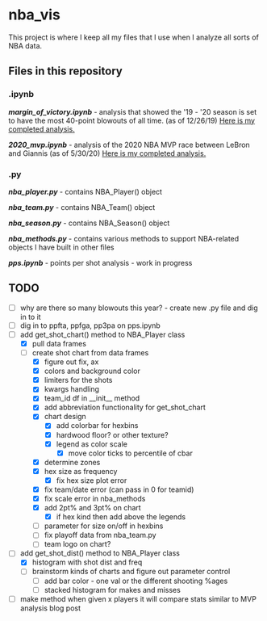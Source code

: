 # nba_vis

This project is where I keep all my files that I use when I analyze all sorts of NBA data.

## Files in this repository

### .ipynb

__*margin_of_victory.ipynb*__ - analysis that showed the '19 - '20 season is set to have the most 40-point blowouts of all time. (as of 12/26/19) [Here is my completed analysis.](https://www.tidbitstatistics.com/NBA-blowouts/)

__*2020_mvp.ipynb*__ - analysis of the 2020 NBA MVP race between LeBron and Giannis (as of 5/30/20) [Here is my completed analysis.](https://www.tidbitstatistics.com/nba-mvp/)

### .py

__*nba_player.py*__ - contains NBA_Player() object

__*nba_team.py*__ - contains NBA_Team() object

__*nba_season.py*__ - contains NBA_Season() object

__*nba_methods.py*__ - contains various methods to support NBA-related objects I have built in other files

__*pps.ipynb*__ - points per shot analysis - work in progress

## TODO

- [ ] why are there so many blowouts this year? - create new .py file and dig in to it
- [ ] dig in to ppfta, ppfga, pp3pa on pps.ipynb
- [ ] add get_shot_chart() method to NBA_Player class
  - [x] pull data frames
  - [ ] create shot chart from data frames
    - [x] figure out fix, ax
    - [x] colors and background color
    - [x] limiters for the shots
    - [x] kwargs handling
    - [x] team_id df in \_\_init__ method
    - [x] add abbreviation functionality for get_shot_chart
    - [x] chart design
      - [x] add colorbar for hexbins
      - [x] hardwood floor? or other texture?
      - [x] legend as color scale
        - [x] move color ticks to percentile of cbar
    - [x] determine zones
    - [x] hex size as frequency
      - [x] fix hex size plot error
    - [x] fix team/date error (can pass in 0 for teamid)
    - [x] fix scale error in nba_methods
    - [x] add 2pt% and 3pt% on chart
      - [x] if hex kind then add above the legends
    - [ ] parameter for size on/off in hexbins
    - [ ] fix playoff data from nba_team.py
    - [ ] team logo on chart?
- [ ] add get_shot_dist() method to NBA_Player class
  - [x] histogram with shot dist and freq
  - [ ] brainstorm kinds of charts and figure out parameter control
    - [ ] add bar color - one val or the different shooting %ages
    - [ ] stacked histogram for makes and misses
- [ ] make method when given x players it will compare stats similar to MVP analysis blog post
